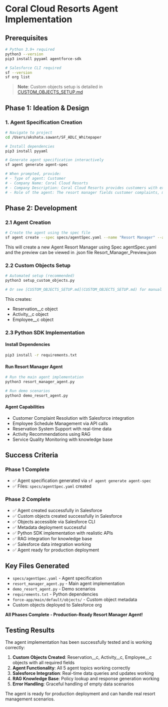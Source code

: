# Coral Cloud Resorts Agent Implementation

## Prerequisites
```bash
# Python 3.9+ required
python3 --version
pip3 install pyyaml agentforce-sdk

# Salesforce CLI required
sf --version
sf org list
```

> **Note**: Custom objects setup is detailed in [CUSTOM_OBJECTS_SETUP.md](CUSTOM_OBJECTS_SETUP.md)

## Phase 1: Ideation & Design

### 1. Agent Specification Creation
```bash
# Navigate to project
cd /Users/akshata.sawant/SF_ADLC_Whitepaper

# Install dependencies
pip3 install pyyaml

# Generate agent specification interactively
sf agent generate agent-spec

# When prompted, provide:
# - Type of agent: Customer
# - Company Name: Coral Cloud Resorts
# - Company Description: Coral Cloud Resorts provides customers with exceptional destination activities, unforgettable experiences, and reservation services, all backed by a commitment to top-notch customer service.
# - Role of the agent: The resort manager fields customer complaints, manages employee schedules, and generally makes sure everything is working smoothly.
```

## Phase 2: Development

### 2.1 Agent Creation
```bash
# Create the agent using the spec file
sf agent create --spec specs/agentSpec.yaml --name "Resort Manager" --api-name Resort_Manager --target-org resorts-demo --preview
```

This will create a new Agent Resort Manager using Spec agentSpec.yaml and the preview can be viewed in .json file Resort_Manager_Preview<timestamp>.json

### 2.2 Custom Objects Setup
```bash
# Automated setup (recommended)
python3 setup_custom_objects.py

# Or see [CUSTOM_OBJECTS_SETUP.md](CUSTOM_OBJECTS_SETUP.md) for manual steps
```

This creates:
- Reservation__c object
- Activity__c object  
- Employee__c object

### 2.3 Python SDK Implementation

#### Install Dependencies
```bash
pip3 install -r requirements.txt
```

#### Run Resort Manager Agent
```bash
# Run the main agent implementation
python3 resort_manager_agent.py

# Run demo scenarios
python3 demo_resort_agent.py
```

#### Agent Capabilities
- Customer Complaint Resolution with Salesforce integration
- Employee Schedule Management via API calls
- Reservation System Support with real-time data
- Activity Recommendations using RAG
- Service Quality Monitoring with knowledge base

## Success Criteria

### Phase 1 Complete
- ✅ Agent specification generated via `sf agent generate agent-spec`
- ✅ Files: `specs/agentSpec.yaml` created

### Phase 2 Complete
- ✅ Agent created successfully in Salesforce
- ✅ Custom objects created successfully in Salesforce
- ✅ Objects accessible via Salesforce CLI
- ✅ Metadata deployment successful
- ✅ Python SDK implementation with realistic APIs
- ✅ RAG integration for knowledge base
- ✅ Salesforce data integration working
- ✅ Agent ready for production deployment

## Key Files Generated
- `specs/agentSpec.yaml` - Agent specification
- `resort_manager_agent.py` - Main agent implementation
- `demo_resort_agent.py` - Demo scenarios
- `requirements.txt` - Python dependencies
- `force-app/main/default/objects/` - Custom object metadata
- Custom objects deployed to Salesforce org

**All Phases Complete - Production-Ready Resort Manager Agent!**

## Testing Results

The agent implementation has been successfully tested and is working correctly:

1. **Custom Objects Created**: Reservation__c, Activity__c, Employee__c objects with all required fields
2. **Agent Functionality**: All 5 agent topics working correctly
3. **Salesforce Integration**: Real-time data queries and updates working
4. **RAG Knowledge Base**: Policy lookup and response generation working
5. **Error Handling**: Graceful handling of empty data scenarios

The agent is ready for production deployment and can handle real resort management scenarios.